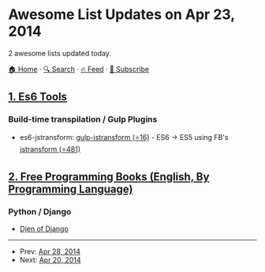 # Awesome List Updates on Apr 23, 2014

2 awesome lists updated today.

[🏠 Home](/README.md) · [🔍 Search](https://www.trackawesomelist.com/search/) · [🔥 Feed](https://www.trackawesomelist.com/rss.xml) · [📮 Subscribe](https://trackawesomelist.us17.list-manage.com/subscribe?u=d2f0117aa829c83a63ec63c2f&id=36a103854c)



## [1. Es6 Tools](/content/addyosmani/es6-tools/README.md)

### Build-time transpilation / Gulp Plugins

*   es6-jstransform: [gulp-jstransform (⭐16)](https://github.com/hemanth/gulp-jstransform) - ES6 → ES5 using FB's [jstransform (⭐481)](https://github.com/facebook/jstransform)

## [2. Free Programming Books (English, By Programming Language)](/content/EbookFoundation/free-programming-books/README.md)

### Python / Django

*   [Djen of Django](http://agiliq.com/books/djenofdjango/)

---

- Prev: [Apr 28, 2014](/content/2014/04/28/README.md)
- Next: [Apr 20, 2014](/content/2014/04/20/README.md)